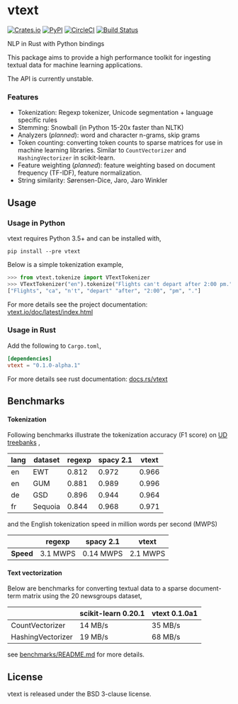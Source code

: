 # vtext

[![Crates.io](https://img.shields.io/crates/v/vtext.svg)](https://crates.io/crates/vtext)
[![PyPI](https://img.shields.io/pypi/v/vtext.svg)](https://pypi.org/project/vtext/)
[![CircleCI](https://circleci.com/gh/rth/vtext/tree/master.svg?style=svg)](https://circleci.com/gh/rth/vtext/tree/master)
[![Build Status](https://dev.azure.com/ryurchak/vtext/_apis/build/status/rth.vtext?branchName=master)](https://dev.azure.com/ryurchak/vtext/_build/latest?definitionId=1&branchName=master)

NLP in Rust with Python bindings

This package aims to provide a high performance toolkit for ingesting textual data for
machine learning applications.

The API is currently unstable.

### Features

 - Tokenization: Regexp tokenizer, Unicode segmentation + language specific rules
 - Stemming: Snowball (in Python 15-20x faster than NLTK)
 - Analyzers (*planned*): word and character n-grams, skip grams
 - Token counting: converting token counts to sparse matrices for use
   in machine learning libraries. Similar to `CountVectorizer` and
   `HashingVectorizer` in scikit-learn.
 - Feature weighting (*planned*): feature weighting based on document
   frequency (TF-IDF), feature normalization.
 - String similarity: Sørensen-Dice, Jaro, Jaro Winkler

## Usage

### Usage in Python

vtext requires Python 3.5+ and can be installed with,
```
pip install --pre vtext
```

Below is a simple tokenization example,

```python
>>> from vtext.tokenize import VTextTokenizer
>>> VTextTokenizer("en").tokenize("Flights can't depart after 2:00 pm.")
["Flights", "ca", "n't", "depart" "after", "2:00", "pm", "."]
```

For more details see the project documentation: [vtext.io/doc/latest/index.html](https://vtext.io/doc/latest/index.html)

### Usage in Rust

Add the following to `Cargo.toml`,
```toml
[dependencies]
vtext = "0.1.0-alpha.1"
```

For more details see rust documentation: [docs.rs/vtext](https://docs.rs/vtext)

## Benchmarks

#### Tokenization

Following benchmarks illustrate the tokenization accuracy (F1 score) on [UD treebanks](https://universaldependencies.org/)
,

                    
|  lang | dataset   |regexp    | spacy 2.1 | vtext    |         
|-------|-----------|----------|-----------|----------|
|  en   | EWT       | 0.812    | 0.972     | 0.966    |
|  en   | GUM       | 0.881    | 0.989     | 0.996    |
|  de   | GSD       | 0.896    | 0.944     | 0.964    |
|  fr   | Sequoia   | 0.844    | 0.968     | 0.971    |

and the English tokenization speed in million words per second (MWPS)

|           |regexp    | spacy 2.1 | vtext    | 
|-----------|----------|-----------|----------|
| **Speed** | 3.1 MWPS | 0.14 MWPS | 2.1 MWPS |


#### Text vectorization

Below are  benchmarks for converting
textual data to a sparse document-term matrix using the 20 newsgroups dataset, 

|                     | scikit-learn 0.20.1  | vtext 0.1.0a1    |
|---------------------|----------------------|------------------|
| CountVectorizer     |  14 MB/s             | 35 MB/s          |
| HashingVectorizer   |  19 MB/s             | 68 MB/s          |


see [benchmarks/README.md](./benchmarks/README.md) for more details.


## License

vtext is released under the BSD 3-clause license.
